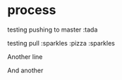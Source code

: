 # process
testing pushing to master :tada

testing pull :sparkles :pizza :sparkles

Another line

And another

